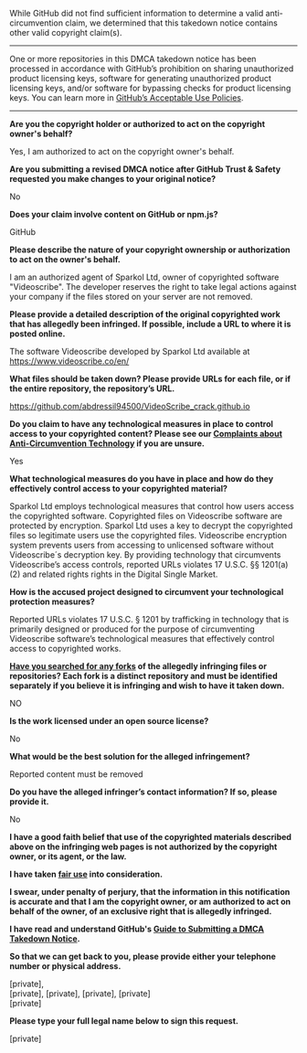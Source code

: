 While GitHub did not find sufficient information to determine a valid anti-circumvention claim, we determined that this takedown notice contains other valid copyright claim(s).

---

One or more repositories in this DMCA takedown notice has been processed in accordance with GitHub’s prohibition on sharing unauthorized product licensing keys, software for generating unauthorized product licensing keys, and/or software for bypassing checks for product licensing keys.
You can learn more in [GitHub’s Acceptable Use Policies](https://docs.github.com/en/github/site-policy/github-acceptable-use-policies).

---

**Are you the copyright holder or authorized to act on the copyright owner's behalf?**

Yes, I am authorized to act on the copyright owner's behalf.

**Are you submitting a revised DMCA notice after GitHub Trust & Safety requested you make changes to your original notice?**

No

**Does your claim involve content on GitHub or npm.js?**

GitHub

**Please describe the nature of your copyright ownership or authorization to act on the owner's behalf.**

I am an authorized agent of Sparkol Ltd, owner of copyrighted software "Videoscribe". The developer reserves the right to take
legal actions against your company if the files stored on your server are not removed.

**Please provide a detailed description of the original copyrighted work that has allegedly been infringed. If possible, include a URL to where it is posted online.**

The software Videoscribe developed by Sparkol Ltd available at https://www.videoscribe.co/en/

**What files should be taken down? Please provide URLs for each file, or if the entire repository, the repository’s URL.**

https://github.com/abdressil94500/VideoScribe_crack.github.io

**Do you claim to have any technological measures in place to control access to your copyrighted content? Please see our <a href="https://docs.github.com/articles/guide-to-submitting-a-dmca-takedown-notice#complaints-about-anti-circumvention-technology">Complaints about Anti-Circumvention Technology</a> if you are unsure.**

Yes

**What technological measures do you have in place and how do they effectively control access to your copyrighted material?**

Sparkol Ltd employs technological measures that control how users access the copyrighted software. Copyrighted files on Videoscribe software are protected by encryption. Sparkol Ltd uses a key to decrypt the copyrighted files so legitimate users use the copyrighted files. Videoscribe encryption system prevents users from accessing to unlicensed software without Videoscribe´s decryption key. By providing technology that circumvents Videoscribe’s access controls, reported URLs violates 17 U.S.C. §§ 1201(a)(2) and related rights
rights in the Digital Single Market.

**How is the accused project designed to circumvent your technological protection measures?**

Reported URLs violates 17 U.S.C. § 1201 by trafficking in technology that is primarily designed or produced for the purpose of circumventing Videoscribe software’s technological measures that effectively control access to copyrighted works.

**<a href="https://docs.github.com/articles/dmca-takedown-policy#b-what-about-forks-or-whats-a-fork">Have you searched for any forks</a> of the allegedly infringing files or repositories? Each fork is a distinct repository and must be identified separately if you believe it is infringing and wish to have it taken down.**

NO

**Is the work licensed under an open source license?**

No

**What would be the best solution for the alleged infringement?**

Reported content must be removed

**Do you have the alleged infringer’s contact information? If so, please provide it.**

No

**I have a good faith belief that use of the copyrighted materials described above on the infringing web pages is not authorized by the copyright owner, or its agent, or the law.**

**I have taken <a href="https://www.lumendatabase.org/topics/22">fair use</a> into consideration.**

**I swear, under penalty of perjury, that the information in this notification is accurate and that I am the copyright owner, or am authorized to act on behalf of the owner, of an exclusive right that is allegedly infringed.**

**I have read and understand GitHub's <a href="https://docs.github.com/articles/guide-to-submitting-a-dmca-takedown-notice/">Guide to Submitting a DMCA Takedown Notice</a>.**

**So that we can get back to you, please provide either your telephone number or physical address.**

[private],  
[private], [private], [private], [private]  
[private]

**Please type your full legal name below to sign this request.**

[private]
